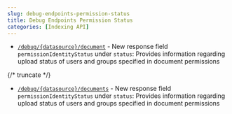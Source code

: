 ```yaml
---
slug: debug-endpoints-permission-status
title: Debug Endpoints Permission Status
categories: [Indexing API]
---
```


- [`/debug/{datasource}/document`](api-info/indexing/debugging/datasource-document) - New response field `permissionIdentityStatus` under `status`: Provides information regarding upload status of users and groups specified in document permissions

{/* truncate */}

- [`/debug/{datasource}/documents`](api-info/indexing/debugging/datasource-document) - New response field `permissionIdentityStatus` under `status`: Provides information regarding upload status of users and groups specified in document permissions